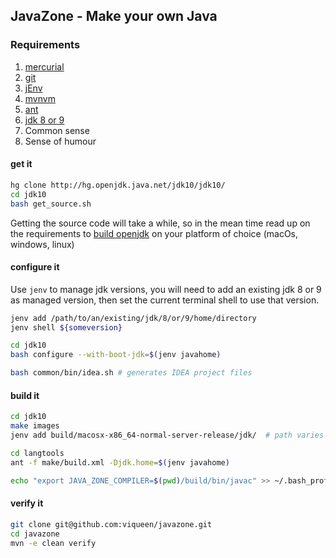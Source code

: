 ## JavaZone - Make your own Java

### Requirements

1. [mercurial](https://www.mercurial-scm.org/)
2. [git](https://git-scm.com/)
3. [jEnv](http://www.jenv.be/)
4. [mvnvm](http://mvnvm.org/)
5. [ant](https://ant.apache.org/)
6. [jdk 8 or 9](http://www.oracle.com/technetwork/java/javase/downloads/index.html)
7. Common sense
8. Sense of humour

#### get it

```bash
hg clone http://hg.openjdk.java.net/jdk10/jdk10/
cd jdk10
bash get_source.sh
```

Getting the source code will take a while, so in the mean time read up on the 
requirements to [build openjdk](http://hg.openjdk.java.net/jdk10/jdk10/file/62306e615de1/common/doc/building.md) 
on your platform of choice (macOs, windows, linux)


#### configure it

Use `jenv` to manage jdk versions, you will need to add an existing jdk 8 or 9 as managed version, then set
the current terminal shell to use that version.

```bash
jenv add /path/to/an/existing/jdk/8/or/9/home/directory
jenv shell ${someversion}

cd jdk10
bash configure --with-boot-jdk=$(jenv javahome)

bash common/bin/idea.sh # generates IDEA project files
```

#### build it

```bash
cd jdk10
make images
jenv add build/macosx-x86_64-normal-server-release/jdk/  # path varies by platform
```

```bash
cd langtools
ant -f make/build.xml -Djdk.home=$(jenv javahome)

echo "export JAVA_ZONE_COMPILER=$(pwd)/build/bin/javac" >> ~/.bash_profile
```

#### verify it

```bash
git clone git@github.com:viqueen/javazone.git
cd javazone
mvn -e clean verify
```

